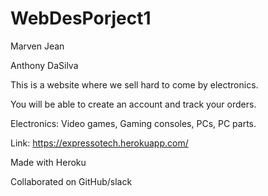 # WebDesPorject1

Marven Jean

Anthony DaSilva

This is a website where we sell hard to come by electronics.

You will be able to create an account and track your orders.

Electronics: Video games, Gaming consoles, PCs, PC parts.

Link: https://expressotech.herokuapp.com/

Made with Heroku

Collaborated on GitHub/slack

